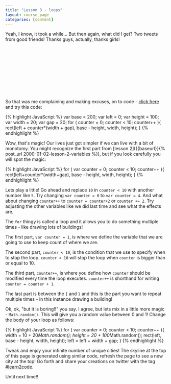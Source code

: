 ```yaml
---
title: "Lesson 3 - loops"
layout: course_page
categories: [content]
---
```


Yeah, I know, it took a while... But then again, what did I get? Two tweets from good friends! Thanks guys, actually, thanks girls! 

<svg id="canvas"></svg>

So that was me complaining and making excuses, on to code - [click here](http://jsfiddle.net/dirkcuys/dFDs9/) and try this code:

{% highlight JavaScript %}
var base = 200;
var left = 0;
var height = 100;
var width = 20;
var gap = 20;
for ( counter = 0; counter < 10; counter++ ){
    rect(left + counter*(width + gap), base - height, width, height);
}
{% endhighlight %}

Wow, that's magic! Our lives just got simpler if we can live with a bit of monotomy. You might recognize the first part from [lesson 2]({{baseurl}}{% post_url 2000-01-02-lesson-2-variables %}), but if you look carefully you will spot the magic:

{% highlight JavaScript %}
for ( var counter = 0; counter < 10; counter++ ){
    rect(left+counter*(width+gap), base - height, width, height);
}
{% endhighlight %}

Lets play a little! Go ahead and replace `10` in `counter < 10` with another number like `5`. Try changing `var counter = 0` to `var counter = 4`. And what about changing `counter++` to `counter = counter+2` or `counter += 2`. Try adjusting the other variables like we did last time and see what the effects are.

The `for` thingy is called a loop and it allows you to do something multiple times - like drawing lots of buildings! 

The first part, `var counter = 1`, is where we define the variable that we are going to use to keep count of where we are.

The second part, `counter < 10`, is the condition that we use to specify when to stop the loop. `counter < 10` will stop the loop when `counter` is bigger than or equal to 10.

The third part, `counter++`, is where you define how `counter` should be modified every time the loop executes. `counter++` is shorthand for writing `counter = counter + 1`.

The last part is between the `{` and `}` and this is the part you want to repeat multiple times - in this instance drawing a building!

Ok, ok, "but it is boring!!" you say. I agree, but lets mix in a little more magic - `Math.random()`. This will give you a random value between 0 and 1! Change the body of your loop as follows:

{% highlight JavaScript %}
for ( var counter = 0; counter < 10; counter++ ){
    width = 10 + 20*Math.random();
    height = 20 + 100*Math.random();
    rect(left, base - height, width, height);
    left = left + width + gap;
}
{% endhighlight %}

Tweak and enjoy your infinite number of unique cities! The skyline at the top of this page is generated using similar code, refresh the page to see a new city at the top! Go forth and share your creations on twitter with the tag [#learn2code](https://twitter.com/search?q=%23learn2code).

Until next time!!

<script src="https://rawgithub.com/wout/svg.js/master/dist/svg.min.js"></script>
<script type="text/javascript">
function rect(x, y, width, height){
        var draw = SVG('canvas').size(1000, 200);
            var rect = draw.rect(width, height);
                rect.transform({x: x, y: y});
}

function circle(x, y, radius){
        var draw = SVG('canvas').size(1000, 200);
            var circle = draw.circle(radius);
                circle.transform({x: x-radius/2.0, y: y-radius/2.0});
}

function text(x, y, text){
        var draw = SVG('canvas').size(1000, 200);
            var txt = draw.text(text);
                txt.transform(x, y);
}

var base = 200;
var left = 0;
var height = 40;
var width = 40;
var gap = 10;
for ( counter=1; counter<20; counter++ ){
    rect(left, base - height, width, height);
    left = left + width + gap;
    width = 20 + Math.random()*40;
    height = 20 + Math.random()*180;
}

</script>

